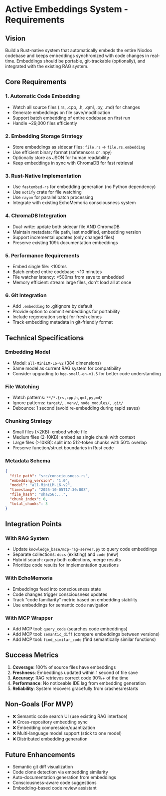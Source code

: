 # Active Embeddings System - Requirements

## Vision
Build a Rust-native system that automatically embeds the entire Niodoo codebase and keeps embeddings synchronized with code changes in real-time. Embeddings should be portable, git-trackable (optionally), and integrated with the existing RAG system.

## Core Requirements

### 1. Automatic Code Embedding
- Watch all source files (.rs, .cpp, .h, .qml, .py, .md) for changes
- Generate embeddings on file save/modification
- Support batch embedding of entire codebase on first run
- Handle ~29,000 files efficiently

### 2. Embedding Storage Strategy
- Store embeddings as sidecar files: `file.rs` → `file.rs.embedding`
- Use efficient binary format (safetensors or .npy)
- Optionally store as JSON for human readability
- Keep embeddings in sync with ChromaDB for fast retrieval

### 3. Rust-Native Implementation
- Use `fastembed-rs` for embedding generation (no Python dependency)
- Use `notify` crate for file watching
- Use `rayon` for parallel batch processing
- Integrate with existing EchoMemoria consciousness system

### 4. ChromaDB Integration
- Dual-write: update both sidecar file AND ChromaDB
- Maintain metadata: file path, last modified, embedding version
- Support incremental updates (only changed files)
- Preserve existing 109k documentation embeddings

### 5. Performance Requirements
- Embed single file: <100ms
- Batch embed entire codebase: <10 minutes
- File watcher latency: <500ms from save to embedded
- Memory efficient: stream large files, don't load all at once

### 6. Git Integration
- Add `.embedding` to .gitignore by default
- Provide option to commit embeddings for portability
- Include regeneration script for fresh clones
- Track embedding metadata in git-friendly format

## Technical Specifications

### Embedding Model
- Model: `all-MiniLM-L6-v2` (384 dimensions)
- Same model as current RAG system for compatibility
- Consider upgrading to `bge-small-en-v1.5` for better code understanding

### File Watching
- Watch patterns: `**/*.{rs,cpp,h,qml,py,md}`
- Ignore patterns: `target/`, `.venv/`, `node_modules/`, `.git/`
- Debounce: 1 second (avoid re-embedding during rapid saves)

### Chunking Strategy
- Small files (<2KB): embed whole file
- Medium files (2-10KB): embed as single chunk with context
- Large files (>10KB): split into 512-token chunks with 50% overlap
- Preserve function/struct boundaries in Rust code

### Metadata Schema
```json
{
  "file_path": "src/consciousness.rs",
  "embedding_version": "1.0",
  "model": "all-MiniLM-L6-v2",
  "timestamp": "2025-10-05T17:30:00Z",
  "file_hash": "sha256:...",
  "chunk_index": 0,
  "total_chunks": 3
}
```

## Integration Points

### With RAG System
- Update `knowledge_base/mcp-rag-server.py` to query code embeddings
- Separate collections: `docs` (existing) and `code` (new)
- Hybrid search: query both collections, merge results
- Prioritize code results for implementation questions

### With EchoMemoria
- Embeddings feed into consciousness state
- Code changes trigger consciousness updates
- Track "code familiarity" metric based on embedding stability
- Use embeddings for semantic code navigation

### With MCP Wrapper
- Add MCP tool: `query_code` (searches code embeddings)
- Add MCP tool: `semantic_diff` (compare embeddings between versions)
- Add MCP tool: `find_similar_code` (find semantically similar functions)

## Success Metrics

1. **Coverage**: 100% of source files have embeddings
2. **Freshness**: Embeddings updated within 1 second of file save
3. **Accuracy**: RAG retrieves correct code 90%+ of the time
4. **Performance**: No noticeable IDE lag from embedding generation
5. **Reliability**: System recovers gracefully from crashes/restarts

## Non-Goals (For MVP)

- ❌ Semantic code search UI (use existing RAG interface)
- ❌ Cross-repository embedding sync
- ❌ Embedding compression/quantization
- ❌ Multi-language model support (stick to one model)
- ❌ Distributed embedding generation

## Future Enhancements

- Semantic git diff visualization
- Code clone detection via embedding similarity
- Auto-documentation generation from embeddings
- Consciousness-aware code suggestions
- Embedding-based code review assistant
